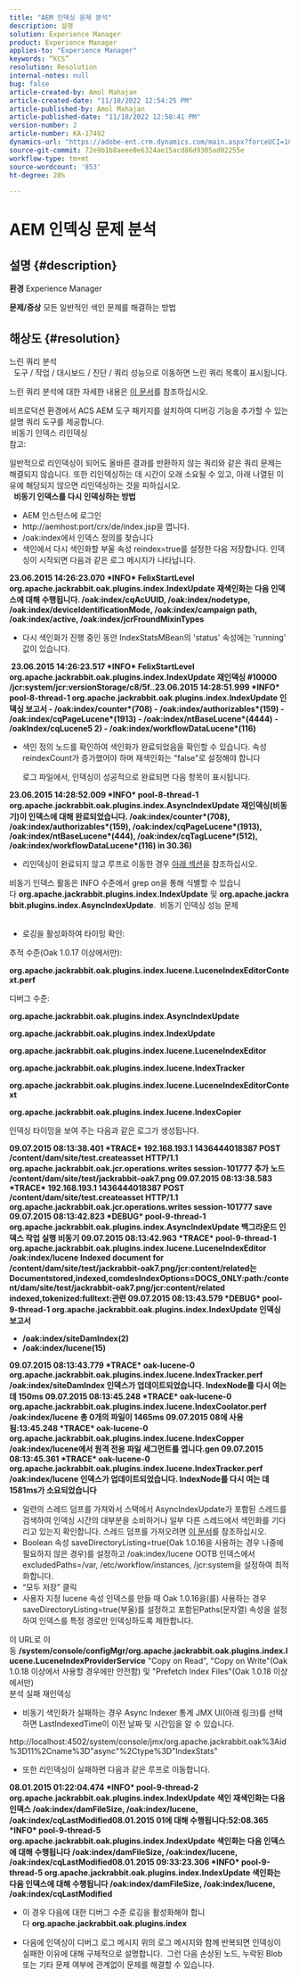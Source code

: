 ```yaml
---
title: "AEM 인덱싱 문제 분석"
description: 설명
solution: Experience Manager
product: Experience Manager
applies-to: "Experience Manager"
keywords: “KCS”
resolution: Resolution
internal-notes: null
bug: false
article-created-by: Amol Mahajan
article-created-date: "11/18/2022 12:54:25 PM"
article-published-by: Amol Mahajan
article-published-date: "11/18/2022 12:58:41 PM"
version-number: 2
article-number: KA-17492
dynamics-url: "https://adobe-ent.crm.dynamics.com/main.aspx?forceUCI=1&pagetype=entityrecord&etn=knowledgearticle&id=0d82f71d-4067-ed11-9561-6045bd006e5a"
source-git-commit: 72e9b1b8aeee0e6324ae15acd86d9305ad02255e
workflow-type: tm+mt
source-wordcount: '853'
ht-degree: 28%

---
```


# AEM 인덱싱 문제 분석

## 설명 {#description}

<b>환경</b>
Experience Manager


<b>문제/증상</b>
모든 일반적인 색인 문제를 해결하는 방법


## 해상도 {#resolution}

느린 쿼리 분석<br> 
도구 / 작업 / 대시보드 / 진단 / 쿼리 성능으로 이동하면 느린 쿼리 목록이 표시됩니다.

느린 쿼리 분석에 대한 자세한 내용은 [이 문서](https://docs.adobe.com/docs/en/aem/6-2/deploy/platform/queries-and-indexing.html#Troubleshooting%20indexing%20issues)를 참조하십시오.

비프로덕션 환경에서 ACS AEM 도구 패키지를 설치하여 디버깅 기능을 추가할 수 있는 설명 쿼리 도구를 제공합니다.
<br> 비동기 인덱스 리인덱싱<br>
참고:

일반적으로 리인덱싱이 되어도 올바른 결과를 반환하지 않는 쿼리와 같은 쿼리 문제는 해결되지 않습니다. 또한 리인덱싱하는 데 시간이 오래 소요될 수 있고, 아래 나열된 이유에 해당되지 않으면 리인덱싱하는 것을 피하십시오.
<br> 
<b>비동기 인덱스를 다시 인덱싱하는 방법</b>

- AEM 인스턴스에 로그인
- http://aemhost:port/crx/de/index.jsp을 엽니다.
- /oak:index에서 인덱스 정의를 찾습니다
- 색인에서 다시 색인화할 부울 속성 reindex=true를 설정한 다음 저장합니다. 인덱싱이 시작되면 다음과 같은 로그 메시지가 나타납니다.


<b>23.06.2015 14:26:23.070 \*INFO\* FelixStartLevel org.apache.jackrabbit.oak.plugins.index.IndexUpdate 재색인화는 다음 인덱스에 대해 수행됩니다. /oak:index/cqAcUUID, /oak:index/nodetype, /oak:index/deviceIdentificationMode, /oak:index/campaign path, /oak:index/active, /oak:index/jcrFroundMixinTypes</b>

- 다시 색인화가 진행 중인 동안 IndexStatsMBean의 &#39;status&#39; 속성에는 &#39;running&#39; 값이 있습니다.

<b> 23.06.2015 14:26:23.517 \*INFO\* FelixStartLevel org.apache.jackrabbit.oak.plugins.index.IndexUpdate 재인덱싱 #10000 /jcr:system/jcr:versionStorage/c8/5f..23.06.2015 14:28:51.999 \*INFO\* pool-8-thread-1 org.apache.jackrabbit.oak.plugins.index.IndexUpdate 인덱싱 보고서 - /oak:index/counter\*(708) - /oak:index/authorizables\*(159) - /oak:index/cqPageLucene\*(1913) - /oak:index/ntBaseLucene\*(4444) - /oakIndex/cqLucene5 2) - /oak:index/workflowDataLucene\*(116)</b>
- 색인 정의 노드를 확인하여 색인화가 완료되었음을 확인할 수 있습니다. 속성 reindexCount가 증가했어야 하며 재색인화는 &quot;false&quot;로 설정해야 합니다

   로그 파일에서, 인덱싱이 성공적으로 완료되면 다음 항목이 표시됩니다.

<b>23.06.2015 14:28:52.009 \*INFO\* pool-8-thread-1 org.apache.jackrabbit.oak.plugins.index.AsyncIndexUpdate 재인덱싱(비동기)이 인덱스에 대해 완료되었습니다. /oak:index/counter\*(708), /oak:index/authorizables\*(159), /oak:index/cqPageLucene\*(1913), /oak:index/ntBaseLucene\*(444), /oak:index/cqTagLucene\*(512), /oak:index/workflowDataLucene\*(116) in 30.36)</b>
- 리인덱싱이 완료되지 않고 루프로 이동한 경우 [아래 섹션](https://helpx.adobe.com/kr/experience-manager/kb/Analyzing-AEM-Indexing-Issues.html#Analyzing_Failed_Reindexing)을 참조하십시오.


비동기 인덱스 활동은 INFO 수준에서 grep on을 통해 식별할 수 있습니다 <b>org.apache.jackrabbit.plugins.index.IndexUpdate</b> 및 <b>org.apache.jackrabbit.plugins.index.AsyncIndexUpdate</b>.
 비동기 인덱싱 성능 문제<br> 
- 로깅을 활성화하여 타이밍 확인:


추적 수준(Oak 1.0.17 이상에서만):

<b>org.apache.jackrabbit.oak.plugins.index.lucene.LuceneIndexEditorContext.perf</b>

디버그 수준:

<b>org.apache.jackrabbit.oak.plugins.index.AsyncIndexUpdate</b>

<b>org.apache.jackrabbit.oak.plugins.index.IndexUpdate</b>

<b>org.apache.jackrabbit.oak.plugins.index.lucene.LuceneIndexEditor</b>

<b>org.apache.jackrabbit.oak.plugins.index.lucene.IndexTracker</b>

<b>org.apache.jackrabbit.oak.plugins.index.lucene.LuceneIndexEditorContext</b>

<b>org.apache.jackrabbit.oak.plugins.index.lucene.IndexCopier</b>

인덱싱 타이밍을 보여 주는 다음과 같은 로그가 생성됩니다.

<b>09.07.2015 08:13:38.401 \*TRACE\* 192.168.193.1 1436444018387 POST /content/dam/site/test.createasset HTTP/1.1 org.apache.jackrabbit.oak.jcr.operations.writes session-101777 추가 노드 /content/dam/site/test/jackrabbit-oak7.png 09.07.2015 08:13:38.583 \*TRACE\* 192.168.193.1 1436444018387 POST /content/dam/site/test.createasset HTTP/1.1 org.apache.jackrabbit.oak.jcr.operations.writes session-101777 save 09.07.2015 08:13:42.823 \*DEBUG\* pool-9-thread-1 org.apache.jackrabbit.oak.plugins.index.AsyncIndexUpdate 백그라운드 인덱스 작업 실행 비동기 09.07.2015 08:13:42.963 \*TRACE\* pool-9-thread-1 org.apache.jackrabbit.oak.plugins.index.lucene.LuceneIndexEditor /oak:index/lucene Indexed document for /content/dam/site/test/jackrabbit-oak7.png/jcr:content/related는 Documentstored,indexed,comdesIndexOptions=DOCS_ONLY:path:/content/dam/site/test/jackrabbit-oak7.png/jcr:content/related indexed,tokenized:fulltext:관련 09.07.2015 08:13:43.579 \*DEBUG\* pool-9-thread-1 org.apache.jackrabbit.oak.plugins.index.IndexUpdate 인덱싱 보고서
- /oak:index/siteDamIndex(2)
- /oak:index/lucene(15)</b>

<b>09.07.2015 08:13:43.779 \*TRACE\* oak-lucene-0 org.apache.jackrabbit.oak.plugins.index.lucene.IndexTracker.perf /oak:index/siteDamIndex 인덱스가 업데이트되었습니다. IndexNode를 다시 여는 데 150ms 09.07.2015 08:13:45.248 \*TRACE\* oak-lucene-0 org.apache.jackrabbit.oak.plugins.index.lucene.IndexCoolator.perf /oak:index/lucene 총 0개의 파일이 1465ms 09.07.2015 08에 사용됨:13:45.248 \*TRACE\* oak-lucene-0 org.apache.jackrabbit.oak.plugins.index.lucene.IndexCopper /oak:index/lucene에서 원격 전용 파일 세그먼트를 엽니다.gen 09.07.2015 08:13:45.361 \*TRACE\* oak-lucene-0 org.apache.jackrabbit.oak.plugins.index.lucene.IndexTracker.perf /oak:index/lucene 인덱스가 업데이트되었습니다. IndexNode를 다시 여는 데 1581ms가 소요되었습니다</b>

- 일련의 스레드 덤프를 가져와서 스택에서 AsyncIndexUpdate가 포함된 스레드를 검색하여 인덱싱 시간의 대부분을 소비하거나 일부 다른 스레드에서 색인화를 기다리고 있는지 확인합니다. 스레드 덤프를 가져오려면 [이 문서](https://helpx.adobe.com/kr/experience-manager/kb/TakeThreadDump.html)를 참조하십시오.
- Boolean 속성 saveDirectoryListing=true(Oak 1.0.16을 사용하는 경우 나중에 필요하지 않은 경우)를 설정하고 /oak:index/lucene OOTB 인덱스에서 excludedPaths=/var, /etc/workflow/instances, /jcr:system을 설정하여 최적화합니다.
- “모두 저장” 클릭
- 사용자 지정 lucene 속성 인덱스를 만들 때 Oak 1.0.16을(를) 사용하는 경우 saveDirectoryListing=true(부울)를 설정하고 포함된Paths(문자열) 속성을 설정하여 인덱스를 특정 경로만 인덱싱하도록 제한합니다.


이 URL로 이동 <b>/system/console/configMgr/org.apache.jackrabbit.oak.plugins.index.lucene.LuceneIndexProviderService</b> &quot;Copy on Read&quot;, &quot;Copy on Write&quot;(Oak 1.0.18 이상에서 사용할 경우에만 안전함) 및 &quot;Prefetch Index Files&quot;(Oak 1.0.18 이상에서만)
<br>분석 실패 재인덱싱<br>
- 비동기 색인화가 실패하는 경우 Async Indexer 통계 JMX UI(아래 링크)를 선택하면 LastIndexedTime이 이전 날짜 및 시간임을 알 수 있습니다.


http://localhost:4502/system/console/jmx/org.apache.jackrabbit.oak%3Aid%3D11%2Cname%3D&quot;async&quot;%2Ctype%3D&quot;IndexStats&quot;

- 또한 리인덱싱이 실패하면 다음과 같은 루프로 이동합니다.


<b>08.01.2015 01:22:04.474 \*INFO\* pool-9-thread-2 org.apache.jackrabbit.oak.plugins.index.IndexUpdate 색인 재색인화는 다음 인덱스 /oak:index/damFileSize, /oak:index/lucene, /oak:index/cqLastModified08.01.2015 01에 대해 수행됩니다:52:08.365 \*INFO\* pool-9-thread-5 org.apache.jackrabbit.oak.plugins.index.IndexUpdate 색인화는 다음 인덱스에 대해 수행됩니다 /oak:index/damFileSize, /oak:index/lucene, /oak:index/cqLastModified08.01.2015 09:33:23.306 \*INFO\* pool-9-thread-5 org.apache.jackrabbit.oak.plugins.index.IndexUpdate 색인화는 다음 인덱스에 대해 수행됩니다 /oak:index/damFileSize, /oak:index/lucene, /oak:index/cqLastModified</b>

- 이 경우 다음에 대한 디버그 수준 로깅을 활성화해야 합니다 <b>org.apache.jackrabbit.oak.plugins.index</b>


- 다음에 인덱싱이 디버그 로그 메시지 위의 로그 메시지와 함께 반복되면 인덱싱이 실패한 이유에 대해 구체적으로 설명합니다.  그런 다음 손상된 노드, 누락된 Blob 또는 기타 문제 여부에 관계없이 문제를 해결할 수 있습니다.

